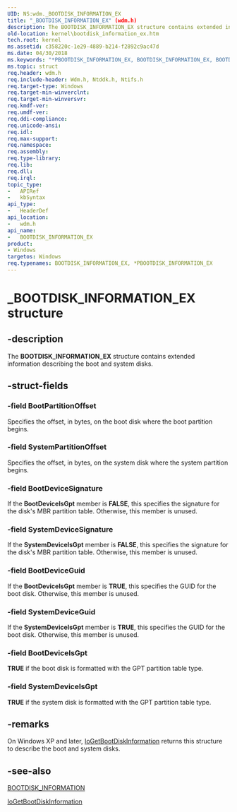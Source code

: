 ```yaml
---
UID: NS:wdm._BOOTDISK_INFORMATION_EX
title: "_BOOTDISK_INFORMATION_EX" (wdm.h)
description: The BOOTDISK_INFORMATION_EX structure contains extended information describing the boot and system disks.
old-location: kernel\bootdisk_information_ex.htm
tech.root: kernel
ms.assetid: c358220c-1e29-4889-b214-f2892c9ac47d
ms.date: 04/30/2018
ms.keywords: "*PBOOTDISK_INFORMATION_EX, BOOTDISK_INFORMATION_EX, BOOTDISK_INFORMATION_EX structure [Kernel-Mode Driver Architecture], PBOOTDISK_INFORMATION_EX, PBOOTDISK_INFORMATION_EX structure pointer [Kernel-Mode Driver Architecture], _BOOTDISK_INFORMATION_EX, kernel.bootdisk_information_ex, kstruct_a_abc410ed-6eca-4417-b428-565971e85287.xml, wdm/BOOTDISK_INFORMATION_EX, wdm/PBOOTDISK_INFORMATION_EX"
ms.topic: struct
req.header: wdm.h
req.include-header: Wdm.h, Ntddk.h, Ntifs.h
req.target-type: Windows
req.target-min-winverclnt: 
req.target-min-winversvr: 
req.kmdf-ver: 
req.umdf-ver: 
req.ddi-compliance: 
req.unicode-ansi: 
req.idl: 
req.max-support: 
req.namespace: 
req.assembly: 
req.type-library: 
req.lib: 
req.dll: 
req.irql: 
topic_type:
-	APIRef
-	kbSyntax
api_type:
-	HeaderDef
api_location:
-	wdm.h
api_name:
-	BOOTDISK_INFORMATION_EX
product:
- Windows
targetos: Windows
req.typenames: BOOTDISK_INFORMATION_EX, *PBOOTDISK_INFORMATION_EX
---
```


# _BOOTDISK_INFORMATION_EX structure


## -description


The <b>BOOTDISK_INFORMATION_EX</b> structure contains extended information describing the boot and system disks.


## -struct-fields




### -field BootPartitionOffset

Specifies the offset, in bytes, on the boot disk where the boot partition begins.


### -field SystemPartitionOffset

Specifies the offset, in bytes, on the system disk where the system partition begins.


### -field BootDeviceSignature

If the <b>BootDeviceIsGpt</b> member is <b>FALSE</b>, this specifies the signature for the disk's MBR partition table. Otherwise, this member is unused.


### -field SystemDeviceSignature

If the <b>SystemDeviceIsGpt</b> member is <b>FALSE</b>, this specifies the signature for the disk's MBR partition table. Otherwise, this member is unused.


### -field BootDeviceGuid

If the <b>BootDeviceIsGpt</b> member is <b>TRUE</b>, this specifies the GUID for the boot disk. Otherwise, this member is unused. 


### -field SystemDeviceGuid

If the <b>SystemDeviceIsGpt</b> member is <b>TRUE</b>, this specifies the GUID for the boot disk. Otherwise, this member is unused. 


### -field BootDeviceIsGpt

<b>TRUE</b> if the boot disk is formatted with the GPT partition table type.


### -field SystemDeviceIsGpt

<b>TRUE</b> if the system disk is formatted with the GPT partition table type. 


## -remarks



On Windows XP and later, <a href="https://msdn.microsoft.com/library/windows/hardware/ff549153">IoGetBootDiskInformation</a> returns this structure to describe the boot and system disks.




## -see-also




<a href="https://msdn.microsoft.com/library/windows/hardware/ff540652">BOOTDISK_INFORMATION</a>



<a href="https://msdn.microsoft.com/library/windows/hardware/ff549153">IoGetBootDiskInformation</a>
 

 

